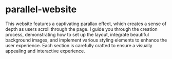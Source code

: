 # parallel-website

<p align="start">
This website features a captivating parallax effect, which creates a sense of depth as users scroll through the page. 
I guide you through the creation process, demonstrating how to set up the layout, integrate beautiful background images, and implement various styling elements to enhance the user experience. Each section is carefully crafted to ensure a visually appealing and interactive experience.
</p>
